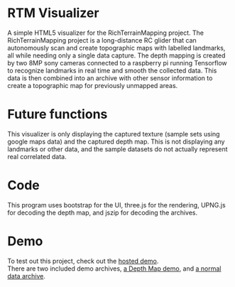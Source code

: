 # RTM Visualizer
A simple HTML5 visualizer for the RichTerrainMapping project. The RichTerrainMapping project is a long-distance RC glider that can autonomously scan and create topographic maps with labelled landmarks, all while needing only a single data capture. The depth mapping is created by two 8MP sony cameras connected to a raspberry pi running Tensorflow to recognize landmarks in real time and smooth the collected data. This data is then combined into an archive with other sensor information to create a topographic map for previously unmapped areas. 

# Future functions
This visualizer is only displaying the captured texture (sample sets using google maps data) and the captured depth map. This is not displaying any landmarks or other data, and the sample datasets do not actually represent real correlated data.

# Code
This program uses bootstrap for the UI, three.js for the rendering, UPNG.js for decoding the depth map, and jszip for decoding the archives. 

# Demo
To test out this project, check out the [hosted demo](http://rtmviz.astehneylabs.com).
\
There are two included demo archives, [a Depth Map demo](http://rtmviz.astehneylabs.com/demos/Depth_Map_Demo.zip), and [a normal data archive](http://rtmviz.astehneylabs.com/demos/Depth_Map_Demo.zip).

